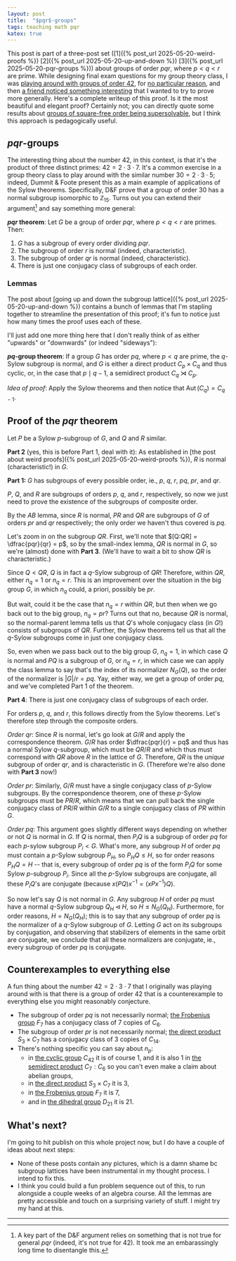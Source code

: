 ```yaml
---
layout: post
title:  "$pqr$-groups"
tags: teaching math pqr
katex: true
---
```


This post is part of a three-post set 
([1]({% post_url 2025-05-20-weird-proofs %}) 
 [2]({% post_url 2025-05-20-up-and-down %})
 [3]({% post_url 2025-05-20-pqr-groups %}))
about groups of order $pqr$, where $p<q<r$ are prime. 
While designing final exam questions for my group theory class, I was [playing around with groups of order 42](https://bsky.app/profile/sbagley.bsky.social/post/3lojgjg6x6k2t), for [no particular reason](https://en.wikipedia.org/wiki/Phrases_from_The_Hitchhiker%27s_Guide_to_the_Galaxy#_The_Answer_to_the_Ultimate_Question_of_Life,_the_Universe,_and_Everything_is_42), and then [a friend noticed something interesting](https://bsky.app/profile/visualalgebra.bsky.social/post/3lojmnaokxs2l) that I wanted to try to prove more generally. Here's a complete writeup of this proof. Is it the most beautiful and elegant proof? Certainly not; you can directly quote some results about [groups of square-free order being supersolvable](https://en.wikipedia.org/wiki/Supersolvable_group), but I think this approach is pedagogically useful.

## $pqr$-groups

The interesting thing about the number 42, in this context, is that it's the product of three distinct primes: $42 = 2\cdot 3\cdot 7$. It's a common exercise in a group theory class to play around with the similar number $30 = 2\cdot 3 \cdot 5$; indeed, Dummit & Foote present this as a main example of applications of the Sylow theorems. Specifically, D&F prove that a group of order 30 has a normal subgroup isomorphic to $\mathbb{Z}_{15}$. Turns out you can extend their argument[^1] and say something more general:

**$pqr$ theorem**: Let $G$ be a group of order $pqr$, where $p<q<r$ are primes. Then:
1. $G$ has a subgroup of every order dividing $pqr$.
2. The subgroup of order $r$ is normal (indeed, characteristic).
3. The subgroup of order $qr$ is normal (indeed, characteristic).
4. There is just one conjugacy class of subgroups of each order.

### Lemmas

The post about [going up and down the subgroup lattice]({% post_url 2025-05-20-up-and-down %}) contains a bunch of lemmas that I'm stapling together to streamline the presentation of this proof; it's fun to notice just how many times the proof uses each of these.

I'll just add one more thing here that I don't really think of as either "upwards" or "downwards" (or indeed "sideways"):

**$pq$-group theorem**: If a group $G$ has order $pq$, where $p<q$ are prime, the $q$-Sylow subgroup is normal, and $G$ is either a direct product $C_p\times C_q$ and thus cyclic, or, in the case that $p\mid q-1$, a semidirect product $C_q\rtimes C_p$.

*Idea of proof*: Apply the Sylow theorems and then notice that $\operatorname{Aut}(C_q) = C_{q-1}$.

## Proof of the $pqr$ theorem

Let $P$ be a Sylow $p$-subgroup of $G$, and $Q$ and $R$ similar. 

**Part 2** (yes, this is before Part 1, deal with it): As established in [the post about weird proofs]({% post_url 2025-05-20-weird-proofs %}), $R$ is normal (characteristic!) in $G$. 

**Part 1:** $G$ has subgroups of every possible order, ie., $p$, $q$, $r$, $pq$, $pr$, and $qr$. 

$P$, $Q$, and $R$ are subgroups of orders $p$, $q$, and $r$, respectively, so now we just need to prove the existence of the subgroups of composite order.

By the $AB$ lemma, since $R$ is normal, $PR$ and $QR$ are subgroups of $G$ of orders $pr$ and $qr$ respectively; the only order we haven't thus covered is $pq$. 

Let's zoom in on the subgroup $QR$. First, we'll note that $[Q:QR] = \dfrac{pqr}{qr} = p$, so by the small-index lemma, $QR$ is normal in $G$, so we're (almost) done with **Part 3**. (We'll have to wait a bit to show $QR$ is characteristic.)

Since $Q < QR$, $Q$ is in fact a $q$-Sylow subgroup of $QR$! Therefore, within $QR$, either $n_q = 1$ or $n_q = r$. This is an improvement over the situation in the big group $G$, in which $n_q$ could, a priori, possibly be $pr$.

But wait, could it be the case that $n_q = r$ within $QR$, but then when we go back out to the big group, $n_q = pr$? Turns out that no, because $QR$ is normal, so the normal-parent lemma tells us that $Q$'s whole conjugacy class (in $G$!) consists of subgroups of $QR$. Further, the Sylow theorems tell us that all the $q$-Sylow subgroups come in just one conjugacy class. 

So, even when we pass back out to the big group $G$, $n_q = 1$, in which case $Q$ is normal and $PQ$ is a subgroup of $G$, or $n_q = r$, in which case we can apply the class lemma to say that's the index of its normalizer $N_G(Q)$, so the order of the normalizer is $\vert G\vert  / r = pq$. Yay, either way, we get a group of order $pq$, and we've completed Part 1 of the theorem.

**Part 4**: There is just one conjugacy class of subgroups of each order.

For orders $p$, $q$, and $r$, this follows directly from the Sylow theorems. Let's therefore step through the composite orders.

*Order $qr$*: Since $R$ is normal, let's go look at $G/R$ and apply the correspondence theorem. $G/R$ has order $\dfrac{pqr}{r} = pq$ and thus has a normal Sylow $q$-subgroup, which must be $QR/R$ and which thus must correspond with $QR$ above $R$ in the lattice of $G$. Therefore, $QR$ is the *unique* subgroup of order $qr$, and is characteristic in $G$. (Therefore we're also done with **Part 3** now!)

*Order $pr$*: Similarly, $G/R$ must have a single conjugacy class of $p$-Sylow subgroups. By the correspondence theorem, one of these $p$-Sylow subgroups must be $PR/R$, which means that we can pull back the single conjugacy class of $PR/R$ within $G/R$ to a single conjugacy class of $PR$ within $G$.

*Order $pq$*: This argument goes slightly different ways depending on whether or not $Q$ is normal in $G$. If $Q$ is normal, then $P_iQ$ is a subgroup of order $pq$ for each $p$-sylow subgroup $P_i < G$. What's more, any subgroup $H$ of order $pq$ must contain a $p$-Sylow subgroup $P_H$, so $P_H Q  \leq H$, so for order reasons $P_HQ = H$ -- that is, every subgroup of order $pq$ is of the form $P_i Q$ for some Sylow $p$-subgroup $P_i$. Since all the $p$-Sylow subgroups are conjugate, all these $P_iQ$'s are conjugate (because $x(PQ)x^{-1} = (xPx^{-1})Q$).

So now let's say $Q$ is not normal in $G$. Any subgroup $H$ of order $pq$ must have a normal $q$-Sylow subgroup $Q_H \triangleleft H$, so $H \leq N_G(Q_H)$. Furthermore, for order reasons, $H=N_G(Q_H)$; this is to say that any subgroup of order $pq$ is the normalizer of a $q$-Sylow subgroup of $G$. Letting $G$ act on its subgroups by conjugation, and observing that stabilizers of elements in the same orbit are conjugate, we conclude that all these normalizers are conjugate, ie., every subgroup of order $pq$ is conjugate.

## Counterexamples to everything else

A fun thing about the number $42 = 2\cdot 3 \cdot 7$ that I originally was playing around with is that there is a group of order 42 that is a counterexample to everything else you might reasonably conjecture.
- The subgroup of order $pq$ is not necessarily normal; [the Frobenius group](https://beta.lmfdb.org/Groups/Abstract/42.1) $F_7$ has a conjugacy class of 7 copies of $C_6$.
- The subgroup of order $pr$ is not necessarily normal; [the direct product](https://beta.lmfdb.org/Groups/Abstract/42.3) $S_3 \times C_7$ has a conjugacy class of 3 copies of $C_{14}$.
- There's nothing specific you can say about $n_p$: 
    - in [the cyclic group](https://beta.lmfdb.org/Groups/Abstract/42.6) $C_{42}$ it is of course 1, and it is also 1 in [the semidirect product](https://beta.lmfdb.org/Groups/Abstract/42.2) $C_7 : C_6$ so you can't even make a claim about abelian groups, 
    - in [the direct product](https://beta.lmfdb.org/Groups/Abstract/42.3) $S_3 \times C_7$ it is 3,
    - in [the Frobenius group](https://beta.lmfdb.org/Groups/Abstract/42.1) $F_7$ it is 7,
    - and in [the dihedral group](https://beta.lmfdb.org/Groups/Abstract/42.5) $D_{21}$ it is 21.

## What's next?

I'm going to hit publish on this whole project now, but I do have a couple of ideas about next steps:
- None of these posts contain any pictures, which is a damn shame bc subgroup lattices have been instrumental in my thought process. I intend to fix this.
- I think you could build a fun problem sequence out of this, to run alongside a couple weeks of an algebra course. All the lemmas are pretty accessible and touch on a surprising variety of stuff. I might try my hand at this.

---

[^1]: A key part of the D&F argument relies on something that is not true for general $pqr$ (indeed, it's not true for 42). It took me an embarassingly long time to disentangle this.

[^2]: Furthermore, there exist subgroups of order $p^k$ for all $k < n$, and all of them are "nested subgroups" of the Sylow $p$-subgroup(s).